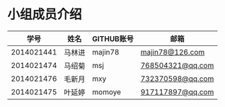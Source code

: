 # 小组成员介绍
|学号|姓名|GITHUB账号|邮箱
| -- | -- | -- | -- |
|2014021441|马林进|majin78|majin78@126.com
|2014021474|马绍菊|msj|768504321@qq.com
|2014021476|毛新月|mxy|732370598@qq.com
|2014021475|叶延婷|momoye|917117897@qq.com
